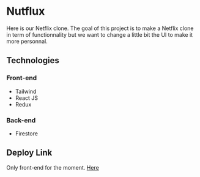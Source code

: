 # Nutflux

Here is our Netflix clone. The goal of this project is to make a Netflix clone in term of functionnality but we want to change a little bit the UI to make it more personnal.

## Technologies

### Front-end
* Tailwind
* React JS
* Redux

### Back-end
* Firestore

## Deploy Link

Only front-end for the moment. [Here](https://nutflux-quentin-nicolas.web.app/)
